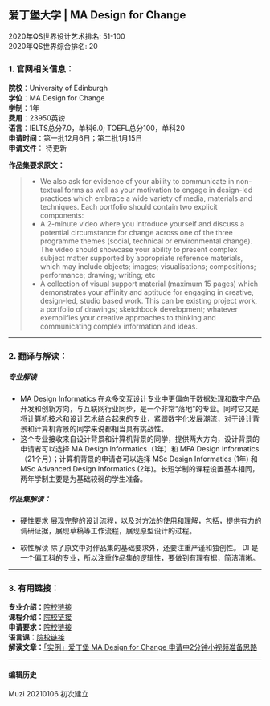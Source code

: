 ## 爱丁堡大学 | MA Design for Change

2020年QS世界设计艺术排名: 51-100  
2020年QS世界综合排名: 20  

### 1. 官网相关信息：  

**院校**：University of Edinburgh  
**学位**：MA Design for Change  
**学制**：1年  
**费用**：23950英镑  
**语言**：IELTS总分7.0，单科6.0; TOEFL总分100，单科20  
**申请时间**：第一批12月6日；第二批1月15日  
**申请文件**： 待更新  

**作品集要求原文：**   

> - We also ask for evidence of your ability to communicate in non-textual forms as well as your motivation to engage in design-led practices which embrace a wide variety of media, materials and techniques. Each portfolio should contain two explicit components:
> - A 2-minute video where you introduce yourself and discuss a potential circumstance for change across one of the three programme themes (social, technical or environmental change). The video should showcase your ability to present complex subject matter supported by appropriate reference materials, which may include objects; images; visualisations; compositions; performance; drawing; writing; etc
> - A collection of visual support material (maximum 15 pages) which demonstrates your affinity and aptitude for engaging in creative, design-led, studio based work. This can be existing project work, a portfolio of drawings; sketchbook development; whatever exemplifies your creative approaches to thinking and communicating complex information and ideas.

---

### 2. 翻译与解读：
##### 专业解读
- MA Design Informatics 在众多交互设计专业中更偏向于数据处理和数字产品开发和创新方向，与互联网行业同步，是一个非常“落地”的专业。同时它又是将计算机技术和设计艺术结合起来的专业，紧跟数字化发展潮流，对于设计背景和计算机背景的同学来说都相当具有挑战性。
- 这个专业接收来自设计背景和计算机背景的同学，提供两大方向，设计背景的申请者可以选择 MA Design Informatics（1年）和 MFA Design Informatics（21个月）；计算机背景的申请者可以选择 MSc Design Informatics (1年) 和 MSc Advanced Design Informatics (2年)。长短学制的课程设置基本相同，两年学制主要是为基础较弱的学生准备。

##### 作品集解读：
- 硬性要求
展现完整的设计流程，以及对方法的使用和理解，包括，提供有力的调研证据，展现草稿等工作流程，展现原型设计的过程。

- 软性解读
除了原文中对作品集的基础要求外，还要注重严谨和独创性。
DI 是一个偏工科的专业，所以注重作品集的逻辑性，要做到有理有据，简洁清晰。


---


### 3. 有用链接：

**专业介绍：**[院校链接](https://www.ed.ac.uk/studying/postgraduate/degrees/index.php?r=site/view&id=951)  
**课程介绍：**[院校链接](http://www.drps.ed.ac.uk/18-19/dpt/ptmartdech1f.htm)  
**申请要求：**[院校链接](https://www.ed.ac.uk/studying/international/postgraduate-entry/asia/china)  
**语言课：**[院校链接](https://www.ed.ac.uk/english-language-teaching/ele-courses/team-test)  
**解读文章：**[「实例」爱丁堡 MA Design for Change 申请中2分钟小视频准备思路](http://www.makebi.net/32431.html)  




---


#### 编辑历史
Muzi 20210106 初次建立
